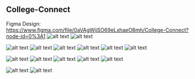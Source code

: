 ## College-Connect
Figma Design: https://www.figma.com/file/0aVAgWijSO69eLxhaeO8mh/College-Connect?node-id=0%3A1
![alt text](https://github.com/Satyam7Jha/College-Connect/blob/development/image/img1.jpeg "entry screen 1")
![alt text](https://github.com/Satyam7Jha/College-Connect/blob/development/image/WhatsApp%20Image%202022-07-30%20at%203.26.15%20AM.jpeg "Select USN")

![alt text](https://github.com/Satyam7Jha/College-Connect/blob/development/image/WhatsApp%20Image%202022-07-30%20at%203.26.16%20AM.jpeg "Homepage image 1")
![alt text](https://github.com/Satyam7Jha/College-Connect/blob/development/image/WhatsApp%20Image%202022-07-30%20at%203.26.16%20AM(1).jpeg "Homepage image 1")
![alt text](https://github.com/Satyam7Jha/College-Connect/blob/master/image/WhatsApp%20Image%202022-03-26%20at%2012.30.17%20PM.jpeg "Homepage image 2")
![alt text](https://github.com/Satyam7Jha/College-Connect/blob/master/image/WhatsApp%20Image%202022-03-26%20at%2012.30.14%20PM(1).jpeg "Homepage image 3")
![alt text](https://github.com/Satyam7Jha/College-Connect/blob/master/image/WhatsApp%20Image%202022-03-26%20at%2012.30.14%20PM.jpeg "Homepage image 4")
![alt text](https://github.com/Satyam7Jha/College-Connect/blob/development/image/WhatsApp%20Image%202022-07-30%20at%203.26.17%20AM.jpeg "info image 1")

![alt text](https://github.com/Satyam7Jha/College-Connect/blob/master/image/WhatsApp%20Image%202022-03-26%20at%2012.40.43%20PM(1).jpeg "info image 2")
![alt text](https://github.com/Satyam7Jha/College-Connect/blob/master/image/WhatsApp%20Image%202022-03-26%20at%201.09.03%20PM.jpeg "info image 3")
![alt text](https://github.com/Satyam7Jha/College-Connect/blob/master/image/WhatsApp%20Image%202022-03-26%20at%2012.30.13%20PM(1).jpeg "info image 3")
![alt text](https://github.com/Satyam7Jha/College-Connect/blob/master/image/WhatsApp%20Image%202022-03-26%20at%2012.30.13%20PM.jpeg "sell image 1")
![alt text](https://github.com/Satyam7Jha/College-Connect/blob/master/image/WhatsApp%20Image%202022-03-26%20at%201.09.02%20PM(1).jpeg "sell image 2")

![alt text](https://github.com/Satyam7Jha/College-Connect/blob/development/image/profile.jpeg "Profile")
![alt text](https://github.com/Satyam7Jha/College-Connect/blob/development/image/studentList.jpeg "search student")
